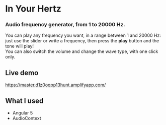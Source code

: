 # In Your Hertz

### Audio frequency generator, from 1 to 20000 Hz.

You can play any frequency you want, in a range between 1 and 20000 Hz: just use the slider or write a frequency, then press the **play** button and the tone will play!  
You can also switch the volume and change the wave type, with one click only.

## Live demo

https://master.d1z0oqpp13hunt.amplifyapp.com/

## What I used

- Angular 5
- AudioContext
